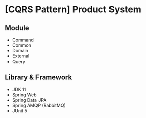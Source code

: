 # [CQRS Pattern] Product System

## Module

- Command
- Common
- Domain
- External
- Query

## Library & Framework

- JDK 11
- Spring Web
- Spring Data JPA
- Spring AMQP (RabbitMQ)
- JUnit 5
